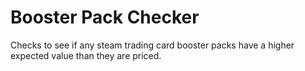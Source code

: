 # Booster Pack Checker
 Checks to see if any steam trading card booster packs have a higher expected value than they are priced.
